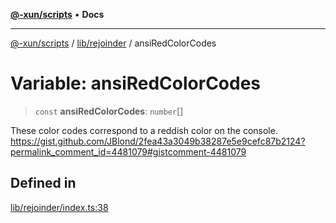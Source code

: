 [**@-xun/scripts**](../../../README.md) • **Docs**

***

[@-xun/scripts](../../../README.md) / [lib/rejoinder](../README.md) / ansiRedColorCodes

# Variable: ansiRedColorCodes

> `const` **ansiRedColorCodes**: `number`[]

These color codes correspond to a reddish color on the console.
https://gist.github.com/JBlond/2fea43a3049b38287e5e9cefc87b2124?permalink_comment_id=4481079#gistcomment-4481079

## Defined in

[lib/rejoinder/index.ts:38](https://github.com/Xunnamius/xscripts/blob/4fd96d6123f1ac889c89848efd750e2454f43e43/lib/rejoinder/index.ts#L38)
